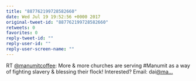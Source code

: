 ```yaml
---
title: "887762199728582660"
date: Wed Jul 19 19:52:56 +0000 2017
original-tweet-id: "887762199728582660"
retweets: 0
favorites: 0
reply-tweet-id: ""
reply-user-id: ""
reply-user-screen-name: ""
---
```

RT <a href="https://twitter.com/manumitcoffee">@manumitcoffee</a>: More &amp; more churches are serving #Manumit as a way of fighting slavery &amp; blessing their flock! Interested? Email: dai<a href="https://twitter.com/ma…">@ma…</a>
